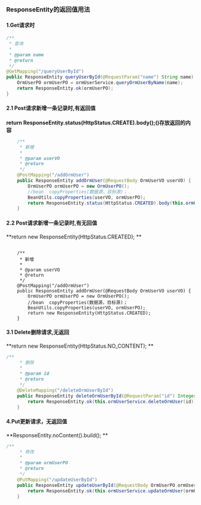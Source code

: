 ### ResponseEntity的返回值用法

#### 1.Get请求时

```java
/**
 * 查询
 *
 * @param name
 * @return
 */
@GetMapping("/queryUserById")
public ResponseEntity queryUserById(@RequestParam("name") String name) {
	OrmUserPO ormUserPO = ormUserService.queryOrmUserByName(name);
	return ResponseEntity.ok(ormUserPO);
}
```

#### 2.1 Post请求新增一条记录时,有返回值

**return ResponseEntity.status(HttpStatus.CREATE).body();()存放返回的内容**

```java
	/**
	 * 新增
	 *
	 * @param userVO
	 * @return
	 */
	@PostMapping("/addOrmUser")
	public ResponseEntity addOrmUser(@RequestBody OrmUserVO userVO) {
		OrmUserPO ormUserPO = new OrmUserPO();
		//bean  copyProperties(数据源，目标源)；
		BeanUtils.copyProperties(userVO, ormUserPO);
		return ResponseEntity.status(HttpStatus.CREATED).body(this.ormUserService.addOrmUser(ormUserPO));
	}
```



#### 2.2 Post请求新增一条记录时,有无回值

**return new ResponseEntity(HttpStatus.CREATED); **

```

	/**
	 * 新增
	 *
	 * @param userVO
	 * @return
	 */
	@PostMapping("/addOrmUser")
	public ResponseEntity addOrmUser(@RequestBody OrmUserVO userVO) {
		OrmUserPO ormUserPO = new OrmUserPO();
		//bean  copyProperties(数据源，目标源)；
		BeanUtils.copyProperties(userVO, ormUserPO);
		return new ResponseEntity(HttpStatus.CREATED);
	}

```



#### 3.1 Delete删除请求,无返回

**return new ResponseEntity(HttpStatus.NO_CONTENT); **



```java
/**
	 * 删除
	 *
	 * @param id
	 * @return
	 */
	@DeleteMapping("/deleteOrmUserById")
	public ResponseEntity deleteOrmUserById(@RequestParam("id") Integer id) {
		return ResponseEntity.ok(this.ormUserService.deleteOrmUser(id));
	}

```

#### 4.Put更新请求，无返回值

**ResponseEntity.noContent().build(); **



```java
/**
	 * 修改
	 *
	 * @param ormUserPO
	 * @return
	 */
	@PutMapping("/updateUserById")
	public ResponseEntity updateUserById(@RequestBody OrmUserPO ormUserPO) {
		return ResponseEntity.ok(this.ormUserService.updateOrmUser(ormUserPO));
	}


```

